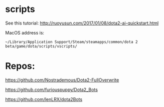 # scripts
See this tutorial: http://ruoyusun.com/2017/01/08/dota2-ai-quickstart.html

MacOS address is: 

`~/Library/Application Support/Steam/steamapps/common/dota 2 beta/game/dota/scripts/vscripts/`


# Repos:

https://github.com/Nostrademous/Dota2-FullOverwrite

https://github.com/furiouspuppy/Dota2_Bots

https://github.com/lenLRX/dota2Bots
